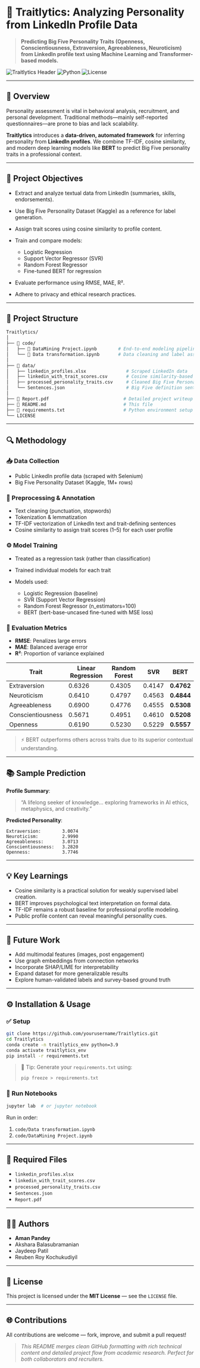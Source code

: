 # 🌟 Traitlytics: Analyzing Personality from LinkedIn Profile Data

> **Predicting Big Five Personality Traits (Openness, Conscientiousness, Extraversion, Agreeableness, Neuroticism) from LinkedIn profile text using Machine Learning and Transformer-based models.**

![Traitlytics Header](https://img.shields.io/badge/Big%20Five%20Model-Psychometrics-blue) ![Python](https://img.shields.io/badge/Python-3.9%2B-brightgreen) ![License](https://img.shields.io/badge/license-MIT-lightgrey)

---

## 📘 Overview

Personality assessment is vital in behavioral analysis, recruitment, and personal development. Traditional methods—mainly self-reported questionnaires—are prone to bias and lack scalability.

**Traitlytics** introduces a **data-driven, automated framework** for inferring personality from **LinkedIn profiles**. We combine TF-IDF, cosine similarity, and modern deep learning models like **BERT** to predict Big Five personality traits in a professional context.

---

## 🎯 Project Objectives

* Extract and analyze textual data from LinkedIn (summaries, skills, endorsements).
* Use Big Five Personality Dataset (Kaggle) as a reference for label generation.
* Assign trait scores using cosine similarity to profile content.
* Train and compare models:

  * Logistic Regression
  * Support Vector Regressor (SVR)
  * Random Forest Regressor
  * Fine-tuned BERT for regression
* Evaluate performance using RMSE, MAE, R².
* Adhere to privacy and ethical research practices.

---

## 📂 Project Structure

```bash
Traitlytics/
│
├── 📁 code/
│   ├── 📄 DataMining Project.ipynb        # End-to-end modeling pipeline
│   └── 📄 Data transformation.ipynb       # Data cleaning and label assignment
│
├── 📁 data/
│   ├── linkedin_profiles.xlsx               # Scraped LinkedIn data
│   ├── linkedin_with_trait_scores.csv       # Cosine similarity-based labeled data
│   ├── processed_personality_traits.csv     # Cleaned Big Five Personality Dataset
│   └── Sentences.json                       # Big Five definition sentences
│
├── 📄 Report.pdf                            # Detailed project writeup
├── 📄 README.md                             # This file
├── 📄 requirements.txt                      # Python environment setup (to be generated)
└── LICENSE
```

---

## 🔍 Methodology

### 📥 Data Collection

* Public LinkedIn profile data (scraped with Selenium)
* Big Five Personality Dataset (Kaggle, 1M+ rows)

### 🧼 Preprocessing & Annotation

* Text cleaning (punctuation, stopwords)
* Tokenization & lemmatization
* TF-IDF vectorization of LinkedIn text and trait-defining sentences
* Cosine similarity to assign trait scores (1–5) for each user profile

### ⚙️ Model Training

* Treated as a regression task (rather than classification)
* Trained individual models for each trait
* Models used:

  * Logistic Regression (baseline)
  * SVR (Support Vector Regression)
  * Random Forest Regressor (n\_estimators=100)
  * BERT (bert-base-uncased fine-tuned with MSE loss)

### 🧪 Evaluation Metrics

* **RMSE**: Penalizes large errors
* **MAE**: Balanced average error
* **R²**: Proportion of variance explained

| Trait             | Linear Regression | Random Forest | SVR    | BERT       |
| ----------------- | ----------------- | ------------- | ------ | ---------- |
| Extraversion      | 0.6326            | 0.4305        | 0.4147 | **0.4762** |
| Neuroticism       | 0.6410            | 0.4797        | 0.4563 | **0.4844** |
| Agreeableness     | 0.6900            | 0.4776        | 0.4555 | **0.5308** |
| Conscientiousness | 0.5671            | 0.4951        | 0.4610 | **0.5208** |
| Openness          | 0.6190            | 0.5230        | 0.5229 | **0.5557** |

> ⚡ BERT outperforms others across traits due to its superior contextual understanding.

---

## 📚 Sample Prediction

**Profile Summary**:

> “A lifelong seeker of knowledge... exploring frameworks in AI ethics, metaphysics, and creativity.”

**Predicted Personality**:

```
Extraversion:        3.0074
Neuroticism:         2.9990
Agreeableness:       3.0713
Conscientiousness:   3.2820
Openness:            3.7746
```

---

## 💡 Key Learnings

* Cosine similarity is a practical solution for weakly supervised label creation.
* BERT improves psychological text interpretation on formal data.
* TF-IDF remains a robust baseline for professional profile modeling.
* Public profile content can reveal meaningful personality cues.

---

## 🔭 Future Work

* Add multimodal features (images, post engagement)
* Use graph embeddings from connection networks
* Incorporate SHAP/LIME for interpretability
* Expand dataset for more generalizable results
* Explore human-validated labels and survey-based ground truth

---

## ⚙️ Installation & Usage

### ✅ Setup

```bash
git clone https://github.com/yourusername/Traitlytics.git
cd Traitlytics
conda create -n traitlytics_env python=3.9
conda activate traitlytics_env
pip install -r requirements.txt
```

> 🔧 Tip: Generate your `requirements.txt` using:
>
> ```bash
> pip freeze > requirements.txt
> ```

### 📓 Run Notebooks

```bash
jupyter lab  # or jupyter notebook
```

Run in order:

1. `code/Data transformation.ipynb`
2. `code/DataMining Project.ipynb`

---

## 🧾 Required Files

* `linkedin_profiles.xlsx`
* `linkedin_with_trait_scores.csv`
* `processed_personality_traits.csv`
* `Sentences.json`
* `Report.pdf`

---

## 🧑‍💻 Authors

* **Aman Pandey**
* Akshara Balasubramanian
* Jaydeep Patil
* Reuben Roy Kochukudiyil

---

## 📄 License

This project is licensed under the **MIT License** — see the `LICENSE` file.

---

## 🌐 Contributions

All contributions are welcome — fork, improve, and submit a pull request!

> *This README merges clean GitHub formatting with rich technical content and detailed project flow from academic research. Perfect for both collaborators and recruiters.*
